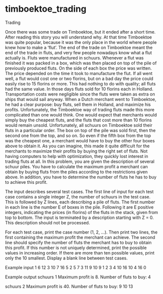 # timboektoe_trading

Trading

Once there was some trade on Timboektoe, but it ended after a short time. After reading this story you will understand why. At that time Timboektoe was quite popular, because it was the only place in the world where people knew how to make a ‘flut’. The end of the trade on Timboektoe meant the end of the trade in fluts, and very few people nowadays know what a flut actually is. Fluts were manufactured in schuurs. Whenever a flut was finished it was packed in a box, which was then placed on top of the pile of previously produced fluts. On the side of each box the price was written. The price depended on the time it took to manufacture the flut. If all went well, a flut would cost one or two florins, but on a bad day the price could easily rise to 15 florins or more. This had nothing to do with quality; all fluts had the same value. In those days fluts sold for 10 florins each in Holland. Transportation costs were negligible since the fluts were taken as extra on ships that would sail anyway. When a Dutch merchant went to Timboektoe, he had a clear purpose: buy fluts, sell them in Holland, and maximize his profits. Unfortunately, the Timboektoe way of trading fluts made this more complicated than one would think. One would expect that merchants would simply buy the cheapest fluts, and the fluts that cost more than 10 florins would remain unsold. Unfortunately, all schuurs on Timboektoe sold their fluts in a particular order. The box on top of the pile was sold first, then the second one from the top, and so on. So even if the fifth box from the top was the cheapest one, a merchant would have to buy the other four boxes above to obtain it. As you can imagine, this made it quite difficult for the merchants to maximize their profits by buying the right set of fluts. Not having computers to help with optimization, they quickly lost interest in trading fluts at all. In this problem, you are given the description of several schuur piles. You have to calculate the maximum profit a merchant can obtain by buying fluts from the piles according to the restrictions given above. In addition, you have to determine the number of fluts he has to buy to achieve this profit.

The input describes several test cases. The first line of input for each test case contains a single integer Z, the number of schuurs in the test case. This is followed by Z lines, each describing a pile of fluts. The first number in each line is the number E of boxes in the pile. Following it are E positive integers, indicating the prices (in florins) of the fluts in the stack, given from top to bottom. The input is terminated by a description starting with Z = 0. This description should not be processed.

For each test case, print the case number (1, 2, …). Then print two lines, the first containing the maximum profit the merchant can achieve. The second line should specify the number of fluts the merchant has to buy to obtain this profit. If this number is not uniquely determined, print the possible values in increasing order. If there are more than ten possible values, print only the 10 smallest. Display a blank line between test cases.

Example input
1
6 12 3 10 7 16 5
2
5 7 3 11 9 10
9 1 2 3 4 10 16 10 4 16
0

Example output
schuurs 1
Maximum profit is 8.
Number of fluts to buy: 4

schuurs 2
Maximum profit is 40.
Number of fluts to buy: 9 10 13
